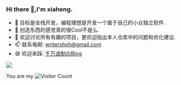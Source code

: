 ### Hi there 👋,I'm xiaheng.

- 🔭 目标是全栈开发，编程理想是开发一个属于自己的小众独立软件.
- 🌱 创造东西的感觉真的很Cool不是么.
- 💬 欢迎讨论所有有趣的项目，更欢迎指出本人仓库中的问题和优化建议.
- 📫 联系电邮: writerxhxh@gmail.com
- 😄 欢迎来踩: [千万进制のBlog](https://ltfxhxh.github.io)

![](https://github-readme-stats.vercel.app/api?username=ltfxhxh&show_icons=true&theme=transparent)

You are my ![Visitor Count](https://profile-counter.glitch.me/ltfxhxh/count.svg) 



